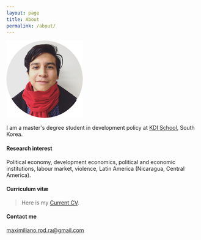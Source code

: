 ```yaml
---
layout: page
title: About
permalink: /about/
---
```


<img src="/images/rounded-profile.png" alt="profile" width="200" height="202" />

I am a master's degree student in development policy at [KDI School](https://www.kdischool.ac.kr), South Korea.

#### Research interest

Political economy, development economics, political and economic institutions, labour market, violence, Latin America (Nicaragua, Central America).

#### Curriculum vitæ
>Here is my [Current CV](https://rrmaximiliano.github.io/Articles/CV270816.pdf).

#### Contact me

[maximiliano.rod.ra@gmail.com](mailto:maximiliano.rod.ra@gmail.com)
